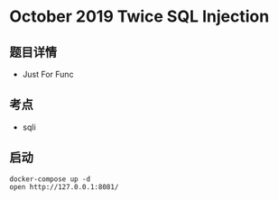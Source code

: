# October 2019 Twice SQL Injection

## 题目详情

- Just For Func

## 考点

- sqli

## 启动

    docker-compose up -d
    open http://127.0.0.1:8081/